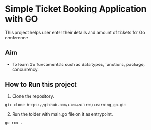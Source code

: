 # Simple Ticket Booking Application with GO

This project helps user enter their details and amount of tickets for Go conference.

## Aim

- To learn Go fundamentals such as data types, functions, package, concurrency.

## How to Run this project

1. Clone the repository.

```
git clone https://github.com/LINSANITY03/Learning_go.git
```

2. Run the folder with main.go file on it as entrypoint.

```
go run .
```
